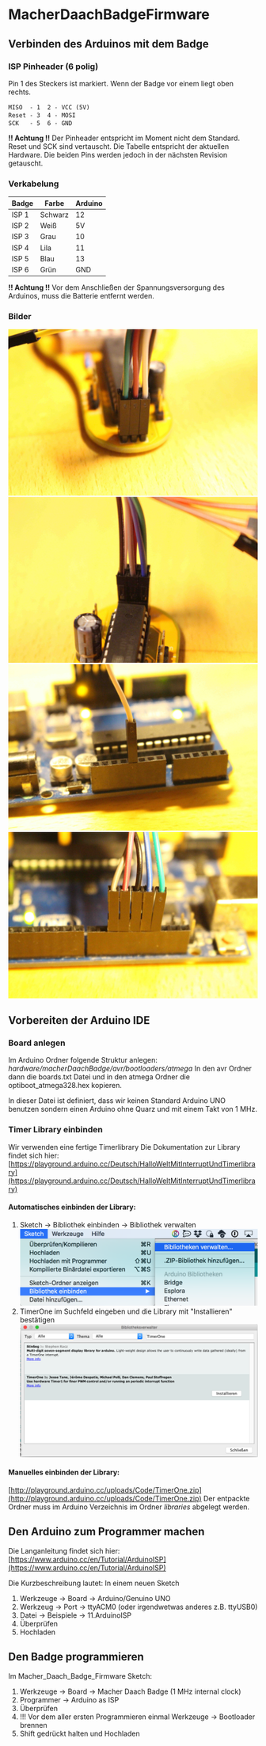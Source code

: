 # MacherDaachBadgeFirmware

## Verbinden des Arduinos mit dem Badge

### ISP Pinheader (6 polig)
Pin 1 des Steckers ist markiert. Wenn der Badge vor einem liegt oben rechts.

```
MISO  - 1  2 - VCC (5V)
Reset - 3  4 - MOSI
SCK   - 5  6 - GND
```

**!! Achtung !!**
Der Pinheader entspricht im Moment nicht dem Standard.
Reset und SCK sind vertauscht. Die Tabelle entspricht der aktuellen Hardware. Die beiden Pins werden jedoch in der nächsten Revision getauscht.

### Verkabelung

Badge    | Farbe    | Arduino
-------- | -------- | --------
ISP 1    | Schwarz  | 12
ISP 2    | Weiß     | 5V
ISP 3    | Grau     | 10
ISP 4    | Lila     | 11
ISP 5    | Blau     | 13
ISP 6    | Grün     | GND

**!! Achtung !!**
Vor dem Anschließen der Spannungsversorgung des Arduinos, muss die Batterie entfernt werden.

### Bilder
![](Pictures/ISP1.JPG)
![](Pictures/ISP2.JPG)
![](Pictures/Arduino1.JPG)
![](Pictures/Arduino2.JPG)

## Vorbereiten der Arduino IDE

### Board anlegen
Im Arduino Ordner folgende Struktur anlegen:
*hardware/macherDaachBadge/avr/bootloaders/atmega*
In den avr Ordner dann die boards.txt Datei und in den atmega Ordner die optiboot_atmega328.hex kopieren.

In dieser Datei ist definiert, dass wir keinen Standard Arduino UNO benutzen sondern einen Arduino ohne Quarz und mit einem Takt von 1 MHz.

### Timer Library einbinden
Wir verwenden eine fertige Timerlibrary 
Die Dokumentation zur Library findet sich hier:
[https://playground.arduino.cc/Deutsch/HalloWeltMitInterruptUndTimerlibrary](https://playground.arduino.cc/Deutsch/HalloWeltMitInterruptUndTimerlibrary) 

#### Automatisches einbinden der Library:
1. Sketch -> Bibliothek einbinden -> Bibliothek verwalten
![](Pictures/TimerOne_1.png)
2. TimerOne im Suchfeld eingeben und die Library mit "Installieren" bestätigen
![](Pictures/TimerOne_2.png)

#### Manuelles einbinden der Library: 
[http://playground.arduino.cc/uploads/Code/TimerOne.zip](http://playground.arduino.cc/uploads/Code/TimerOne.zip) 
Der entpackte Ordner muss im Arduino Verzeichnis im Ordner *libraries* abgelegt werden.

## Den Arduino zum Programmer machen
Die Langanleitung findet sich hier:
[https://www.arduino.cc/en/Tutorial/ArduinoISP](https://www.arduino.cc/en/Tutorial/ArduinoISP) 

Die Kurzbeschreibung lautet:
In einem neuen Sketch
1. Werkzeuge -> Board -> Arduino/Genuino UNO
2. Werkzeug -> Port -> ttyACM0 (oder irgendwetwas anderes z.B. ttyUSB0)
3. Datei -> Beispiele -> 11.ArduinoISP
4. Überprüfen 
5. Hochladen

## Den Badge programmieren
Im Macher_Daach_Badge_Firmware Sketch:
1. Werkzeuge -> Board -> Macher Daach Badge (1 MHz internal clock)
2. Programmer -> Arduino as ISP
3. Überprüfen
4. !!! Vor dem aller ersten Programmieren einmal Werkzeuge -> Bootloader brennen
5. Shift gedrückt halten und Hochladen